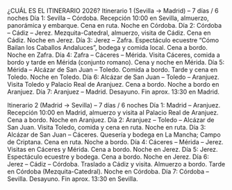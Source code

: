 ¿CUÁL ES EL ITINERARIO 2026?
Itinerario 1 (Sevilla → Madrid) – 7 días / 6 noches
Día 1: Sevilla – Córdoba. Recepción 10:00 en Sevilla, almuerzo, panorámica y embarque. Cena en ruta. Noche en Córdoba.
Día 2: Córdoba – Cádiz – Jerez. Mezquita-Catedral, almuerzo, visita de Cádiz. Cena en Cádiz. Noche en Jerez.
Día 3: Jerez – Zafra. Espectáculo ecuestre “Cómo Bailan los Caballos Andaluces”, bodega y comida local. Cena a bordo. Noche en Zafra.
Día 4: Zafra – Cáceres – Mérida. Visita Cáceres, comida a bordo y tarde en Mérida (conjunto romano). Cena y noche en Mérida.
Día 5: Mérida – Alcázar de San Juan – Toledo. Comida a bordo. Tarde y cena en Toledo. Noche en Toledo.
Día 6: Alcázar de San Juan – Toledo – Aranjuez. Visita Toledo y Palacio Real de Aranjuez. Cena a bordo. Noche a bordo en Aranjuez.
Día 7: Aranjuez – Madrid. Desayuno. Fin aprox. 13:30 en Madrid.

Itinerario 2 (Madrid → Sevilla) – 7 días / 6 noches
Día 1: Madrid – Aranjuez. Recepción 10:00 en Madrid, almuerzo y visita al Palacio Real de Aranjuez. Cena a bordo. Noche en Aranjuez.
Día 2: Aranjuez – Toledo – Alcázar de San Juan. Visita Toledo, comida y cena en ruta. Noche en ruta.
Día 3: Alcázar de San Juan – Cáceres. Quesería y bodega en La Mancha; Campo de Criptana. Cena en ruta. Noche a bordo.
Día 4: Cáceres – Mérida – Jerez. Visitas en Cáceres y Mérida. Cena a bordo. Noche en Jerez.
Día 5: Jerez. Espectáculo ecuestre y bodega. Cena a bordo. Noche en Jerez.
Día 6: Jerez – Cádiz – Córdoba. Traslado a Cádiz y visita. Almuerzo a bordo. Tarde en Córdoba (Mezquita-Catedral). Noche en Córdoba.
Día 7: Córdoba – Sevilla. Desayuno. Fin aprox. 13:30 en Sevilla.
